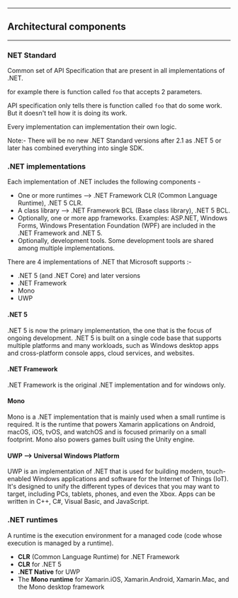 
----

## Architectural components

---

### NET Standard
Common set of API Specification that are present in all implementations of .NET.

for example there is function called `foo` that accepts 2 parameters.

API specification only tells there is function called `foo` that do some work. But it doesn't tell how it is doing its work.

Every implementation can implementation their own logic.

Note:- There will be no new .NET Standard versions after 2.1 as .NET 5 or later has combined everything into single SDK.

### .NET implementations
Each implementation of .NET includes the following components - 
- One or more runtimes --> .NET Framework CLR (Common Language Runtime), .NET 5 CLR.
- A class library --> .NET Framework BCL (Base class library), .NET 5 BCL.
- Optionally, one or more app frameworks. Examples: ASP.NET, Windows Forms, Windows Presentation Foundation (WPF) are included in the .NET Framework and .NET 5.
- Optionally, development tools. Some development tools are shared among multiple implementations.

There are 4 implementations of .NET that Microsoft supports :-

-  .NET 5 (and .NET Core) and later versions
-  .NET Framework
-  Mono
-  UWP

#### .NET 5
.NET 5 is now the primary implementation, the one that is the focus of ongoing development. .NET 5 is built on a single code base that supports multiple platforms and many workloads, such as Windows desktop apps and cross-platform console apps, cloud services, and websites.

#### .NET Framework
.NET Framework is the original .NET implementation and for windows only.

#### Mono
Mono is a .NET implementation that is mainly used when a small runtime is required. It is the runtime that powers Xamarin applications on Android, macOS, iOS, tvOS, and watchOS and is focused primarily on a small footprint. Mono also powers games built using the Unity engine.

#### UWP --> Universal Windows Platform
UWP is an implementation of .NET that is used for building modern, touch-enabled Windows applications and software for the Internet of Things (IoT). It's designed to unify the different types of devices that you may want to target, including PCs, tablets, phones, and even the Xbox. Apps can be written in C++, C#, Visual Basic, and JavaScript.

### .NET runtimes
A runtime is the execution environment for a managed code (code whose execution is managed by a runtime).

- **CLR** (Common Language Runtime) for .NET Framework
- **CLR** for .NET 5
- **.NET Native** for UWP
- The **Mono runtime** for Xamarin.iOS, Xamarin.Android, Xamarin.Mac, and the Mono desktop framework


